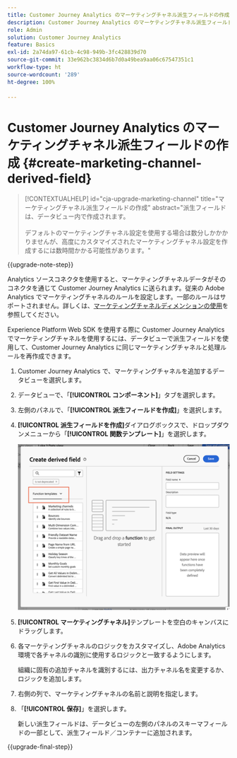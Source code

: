 ```yaml
---
title: Customer Journey Analytics のマーケティングチャネル派生フィールドの作成
description: Customer Journey Analytics のマーケティングチャネル派生フィールドの作成方法について説明します
role: Admin
solution: Customer Journey Analytics
feature: Basics
exl-id: 2a74da97-61cb-4c98-949b-3fc428839d70
source-git-commit: 33e962bc3834d6b7d0a49bea9aa06c67547351c1
workflow-type: ht
source-wordcount: '289'
ht-degree: 100%

---
```


# Customer Journey Analytics のマーケティングチャネル派生フィールドの作成 {#create-marketing-channel-derived-field}

<!-- markdownlint-disable MD034 -->

>[!CONTEXTUALHELP]
>id="cja-upgrade-marketing-channel"
>title="マーケティングチャネル派生フィールドの作成"
>abstract="派生フィールドは、データビュー内で作成されます。<br><br>デフォルトのマーケティングチャネル設定を使用する場合は数分しかかかりませんが、高度にカスタマイズされたマーケティングチャネル設定を作成するには数時間かかる可能性があります。"

<!-- markdownlint-enable MD034 -->

{{upgrade-note-step}}

Analytics ソースコネクタを使用すると、マーケティングチャネルデータがそのコネクタを通じて Customer Journey Analytics に送られます。従来の Adobe Analytics でマーケティングチャネルのルールを設定します。一部のルールはサポートされません。詳しくは、[マーケティングチャネルディメンションの使用](/help/use-cases/aa-data/marketing-channels.md)を参照してください。

Experience Platform Web SDK を使用する際に Customer Journey Analytics でマーケティングチャネルを使用するには、データビューで派生フィールドを使用して、Customer Journey Analytics に同じマーケティングチャネルと処理ルールを再作成できます。

1. Customer Journey Analytics で、マーケティングチャネルを追加するデータビューを選択します。

1. データビューで、「**[!UICONTROL コンポーネント]**」タブを選択します。

1. 左側のパネルで、「**[!UICONTROL 派生フィールドを作成]**」を選択します。

1. **[!UICONTROL 派生フィールドを作成]**&#x200B;ダイアログボックスで、ドロップダウンメニューから「**[!UICONTROL 関数テンプレート]**」を選択します。

   ![派生フィールド関数テンプレートを作成](assets/derived-field-create.png)

1. **[!UICONTROL マーケティングチャネル]**&#x200B;テンプレートを空白のキャンバスにドラッグします。

1. 各マーケティングチャネルのロジックをカスタマイズし、Adobe Analytics 環境で各チャネルの識別に使用するロジックと一致するようにします。

   組織に固有の追加チャネルを識別するには、出力チャネル名を変更するか、ロジックを追加します。

1. 右側の列で、マーケティングチャネルの名前と説明を指定します。

1. 「**[!UICONTROL 保存]**」を選択します。

   新しい派生フィールドは、データビューの左側のパネルのスキーマフィールドの一部として、派生フィールド／コンテナーに追加されます。

{{upgrade-final-step}}
